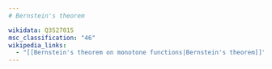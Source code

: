 ```yaml
---
# Bernstein's theorem

wikidata: Q3527015
msc_classification: "46"
wikipedia_links:
  - "[[Bernstein's theorem on monotone functions|Bernstein's theorem]]"
---
```

